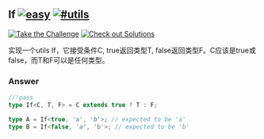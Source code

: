 ## If [![easy](https://camo.githubusercontent.com/827fda4388b21ed95bb390cc0eb3268c0ebbfa0ff07e5b40ee390b572467455c/68747470733a2f2f696d672e736869656c64732e696f2f62616467652f2d656173792d376161643063)](https://camo.githubusercontent.com/827fda4388b21ed95bb390cc0eb3268c0ebbfa0ff07e5b40ee390b572467455c/68747470733a2f2f696d672e736869656c64732e696f2f62616467652f2d656173792d376161643063) [![#utils](https://camo.githubusercontent.com/19c18d5c0af2355a0a18e958ef902bd158ac3c2ede946b4d746a966c8fa8431a/68747470733a2f2f696d672e736869656c64732e696f2f62616467652f2d2532337574696c732d393939)](https://camo.githubusercontent.com/19c18d5c0af2355a0a18e958ef902bd158ac3c2ede946b4d746a966c8fa8431a/68747470733a2f2f696d672e736869656c64732e696f2f62616467652f2d2532337574696c732d393939)

[![Take the Challenge](https://camo.githubusercontent.com/4fed78c46bb6102dcab12f301c6d2de5ecd5f7772181e2ba3c20d561040cb823/68747470733a2f2f696d672e736869656c64732e696f2f62616467652f2d54616b652532307468652532304368616c6c656e67652d3331373863363f6c6f676f3d74797065736372697074266c6f676f436f6c6f723d7768697465)](https://tsch.js.org/268/play) [![Check out Solutions](https://camo.githubusercontent.com/8a5d8a5be7603d721e7de00b192348262525c50b44547624a00bf138c15daab0/68747470733a2f2f696d672e736869656c64732e696f2f62616467652f2d436865636b2532306f7574253230536f6c7574696f6e732d6465356137373f6c6f676f3d617765736f6d652d6c69737473266c6f676f436f6c6f723d7768697465)](https://tsch.js.org/268/solutions)

实现一个utils If，它接受条件C, true返回类型T, false返回类型F。C应该是true或false，而T和F可以是任何类型。

### Answer

```ts
//!pass
type If<C, T, F> = C extends true ? T : F;

type A = If<true, 'a', 'b'>; // expected to be 'a'
type B = If<false, 'a', 'b'>; // expected to be 'b'
```

